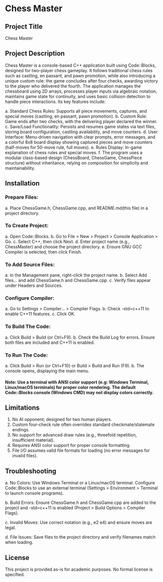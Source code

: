 #  Chess Master

## Project Title
Chess Master

## Project Description

Chess Master is a console-based C++ application built using Code::Blocks, designed for two-player chess gameplay. It follows traditional chess rules such as castling, en passant, and pawn promotion, while also introducing a unique custom rule: the game concludes after four checks, awarding victory to the player who delivered the fourth. The application manages the chessboard using 2D arrays, processes player inputs via algebraic notation, maintains game state for continuity, and uses basic collision detection to handle piece interactions. Its key features include:

a. Standard Chess Rules: Supports all piece movements, captures, and special moves (castling, en passant, pawn promotion).
b. Custom Rule: Game ends after two checks, with the delivering player declared the winner.
c. Save/Load Functionality: Persists and resumes game states via text files, storing board configuration, castling availability, and move counters.
d. User Interface: Menu-driven navigation with clear prompts, error messages, and a colorful 8x8 board display showing captured pieces and move counters (half-moves for 50-move rule, full moves).
e. Rules Display: In-game explanation of chess rules and special moves.
f. The program uses a modular class-based design (ChessBoard, ChessGame, ChessPiece structure) without inheritance, relying on composition for simplicity and maintainability.

## Installation

### Prepare Files:

a. Place ChessGame.h, ChessGame.cpp, and README.md(this file) in a project directory.

### To Create Project:

a. Open Code::Blocks.
b. Go to File > New > Project > Console Application > Go.
c. Select C++, then click Next.
d. Enter project name (e.g., ChessMaster) and choose the project directory.
e. Ensure GNU GCC Compiler is selected, then click Finish.

### To Add Source Files:

a. In the Management pane, right-click the project name.
b. Select Add files... and add ChessGame.h and ChessGame.cpp.
c. Verify files appear under Headers and Sources.

### Configure Compiler:

a. Go to Settings > Compiler... > Compiler Flags.
b. Check -std=c++11 to enable C++11 features.
c. Click OK.

### To Build The Code:

a. Click Build > Build (or Ctrl+F9).
b. Check the Build Log for errors. Ensure both files are included and C++11 is enabled.

### To Run The Code:

a. Click Build > Run (or Ctrl+F10) or Build > Build and Run (F9).
b. The console opens, displaying the main menu.

#### Note: Use a terminal with ANSI color support (e.g: Windows Terminal, Linux/macOS terminals) for proper color rendering. The default Code::Blocks console (Windows CMD) may not display colors correctly.

## Limitations

1. No AI opponent; designed for two human players.
2. Custom four-check rule often overrides standard checkmate/stalemate endings.
3. No support for advanced draw rules (e.g., threefold repetition, insufficient material).
4. Requires ANSI color support for proper console formatting.
5. File I/O assumes valid file formats for loading (no error messages for invalid files).

## Troubleshooting

a. No Colors: 
Use Windows Terminal or a Linux/macOS terminal. Configure Code::Blocks to use an external terminal (Settings > Environment > Terminal to launch console programs).

b. Build Errors:
Ensure ChessGame.h and ChessGame.cpp are added to the project and -std=c++11 is enabled (Project > Build Options > Compiler Flags).

c. Invalid Moves: 
Use correct notation (e.g., e2 e4) and ensure moves are legal.

d. File Issues: 
Save files to the project directory and verify filenames match when loading.

## License

This project is provided as-is for academic purposes. No formal license is specified.
